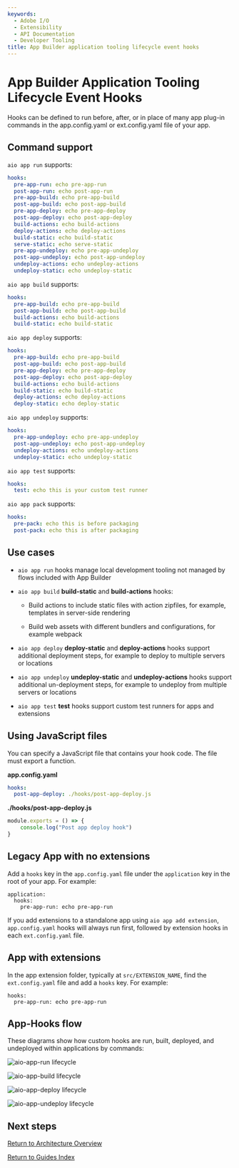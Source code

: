 ```yaml
---
keywords:
  - Adobe I/O
  - Extensibility
  - API Documentation
  - Developer Tooling
title: App Builder application tooling lifecycle event hooks
---
```


# App Builder Application Tooling Lifecycle Event Hooks

Hooks can be defined to run before, after, or in place of many app plug-in commands in the app.config.yaml or ext.config.yaml file of your app. 

## Command support

`aio app run` supports:

```yaml
hooks:
  pre-app-run: echo pre-app-run
  post-app-run: echo post-app-run
  pre-app-build: echo pre-app-build
  post-app-build: echo post-app-build
  pre-app-deploy: echo pre-app-deploy
  post-app-deploy: echo post-app-deploy
  build-actions: echo build-actions
  deploy-actions: echo deploy-actions
  build-static: echo build-static
  serve-static: echo serve-static
  pre-app-undeploy: echo pre-app-undeploy
  post-app-undeploy: echo post-app-undeploy
  undeploy-actions: echo undeploy-actions
  undeploy-static: echo undeploy-static
```

`aio app build` supports:

```yaml
hooks:
  pre-app-build: echo pre-app-build
  post-app-build: echo post-app-build
  build-actions: echo build-actions
  build-static: echo build-static
```

`aio app deploy` supports:

```yaml
hooks:
  pre-app-build: echo pre-app-build
  post-app-build: echo post-app-build
  pre-app-deploy: echo pre-app-deploy
  post-app-deploy: echo post-app-deploy
  build-actions: echo build-actions
  build-static: echo build-static
  deploy-actions: echo deploy-actions
  deploy-static: echo deploy-static
```

`aio app undeploy` supports:

```yaml
hooks:
  pre-app-undeploy: echo pre-app-undeploy
  post-app-undeploy: echo post-app-undeploy
  undeploy-actions: echo undeploy-actions
  undeploy-static: echo undeploy-static
```

`aio app test` supports:

```yaml
hooks:
  test: echo this is your custom test runner
```

`aio app pack` supports: 

```yaml
hooks: 
  pre-pack: echo this is before packaging
  post-pack: echo this is after packaging
```

## Use cases

- `aio app run` hooks manage local development tooling not managed by flows included with App Builder

- `aio app build` **build-static** and **build-actions** hooks:
  
  - Build actions to include static files with action zipfiles, for example, templates in server-side rendering
  
  - Build web assets with different bundlers and configurations, for example webpack

- `aio app deploy` **deploy-static** and **deploy-actions** hooks support additional deployment steps, for example to deploy to multiple servers or locations

- `aio app undeploy` **undeploy-static** and **undeploy-actions** hooks support additional un-deployment steps, for example to undeploy from multiple servers or locations

- `aio app test` **test** hooks support custom test runners for apps and extensions

## Using JavaScript files

You can specify a JavaScript file that contains your hook code. The file must export a function. 

**app.config.yaml**

```yaml
hooks:
  post-app-deploy: ./hooks/post-app-deploy.js
```

**./hooks/post-app-deploy.js**

```js
module.exports = () => {
    console.log("Post app deploy hook")
}
```

## Legacy App with no extensions

Add a `hooks` key in the `app.config.yaml` file under the `application` key in the root of your app. For example:

```
application:
  hooks:
    pre-app-run: echo pre-app-run
```

If you add extensions to a standalone app using `aio app add extension`,  `app.config.yaml` hooks will always run first, followed by extension hooks in each `ext.config.yaml` file.

## App with extensions

In the app extension folder, typically at `src/EXTENSION_NAME`, find the `ext.config.yaml` file and add a `hooks` key. For example:

```
hooks:
  pre-app-run: echo pre-app-run
```

## App-Hooks flow

These diagrams show how custom hooks are run, built, deployed, and undeployed within applications by commands:

![aio-app-run lifecycle](E:\GitHub\app-builder\src\pages\images\aio-app-run.png)

![aio-app-build lifecycle](E:\GitHub\app-builder\src\pages\images\aio-app-build.png)

![aio-app-deploy lifecycle](E:\GitHub\app-builder\src\pages\images\aio-app-deploy.png)

![aio-app-undeploy lifecycle](E:\GitHub\app-builder\src\pages\images\aio-app-undeploy.png)

## Next steps

[Return to Architecture Overview](architecture_overview.md)

[Return to Guides Index](../../../guides/guides_index.md)
